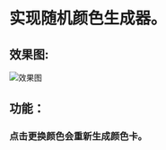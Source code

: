 # 实现随机颜色生成器。
## 效果图:
![效果图](https://user-images.githubusercontent.com/50769362/161468918-641393b2-6b30-4e21-86c5-137fb7e94401.jpg)
## 功能： 
### 点击更换颜色会重新生成颜色卡。
